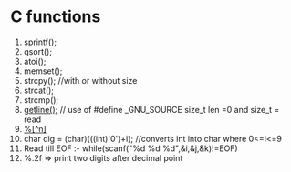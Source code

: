 # C functions
1. sprintf();
2. qsort();
3. atoi();
4. memset();
5. strcpy(); //with or without size
6. strcat();
7. strcmp();
8. [getline();](https://github.com/swaroopdeval/C/blob/master/HackerRank/Algorithms/string/easy/pangram/pangram2.c)  // use of #define _GNU_SOURCE size_t len =0 and size_t = read
9. [%[^n]](https://github.com/swaroopdeval/C/blob/master/HackerRank/Algorithms/string/easy/pangram/pangram1.c)
10. char dig = (char)(((int)'0')+i); //converts int into char where 0<=i<=9
9. Read till EOF :- while(scanf("%d %d %d",&i,&j,&k)!=EOF)
10. %.2f => print two digits after decimal point
